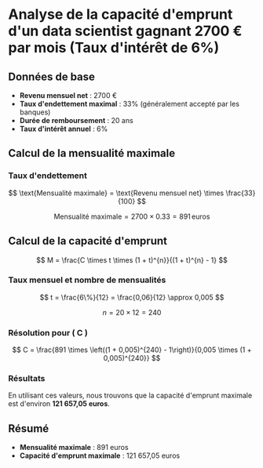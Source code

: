 
# Analyse de la capacité d'emprunt d'un data scientist gagnant 2700 € par mois (Taux d'intérêt de 6%)

## Données de base

- **Revenu mensuel net** : 2700 €
- **Taux d'endettement maximal** : 33% (généralement accepté par les banques)
- **Durée de remboursement** : 20 ans
- **Taux d'intérêt annuel** : 6%

## Calcul de la mensualité maximale

### Taux d'endettement

$$
\text{Mensualité maximale} = \text{Revenu mensuel net} \times \frac{33}{100}
$$

$$
\text{Mensualité maximale} = 2700 \times 0.33 = 891 \, \text{euros}
$$

## Calcul de la capacité d'emprunt

$$
M = \frac{C \times t \times (1 + t)^{n}}{(1 + t)^{n} - 1}
$$

### Taux mensuel et nombre de mensualités

$$
t = \frac{6\%}{12} = \frac{0,06}{12} \approx 0,005
$$

$$
n = 20 \times 12 = 240
$$

### Résolution pour \( C \)

$$
C = \frac{891 \times \left((1 + 0,005)^{240} - 1\right)}{0,005 \times (1 + 0,005)^{240}}
$$

### Résultats

En utilisant ces valeurs, nous trouvons que la capacité d'emprunt maximale est d'environ **121 657,05 euros**.

## Résumé

- **Mensualité maximale** : 891 euros
- **Capacité d'emprunt maximale** : 121 657,05 euros
